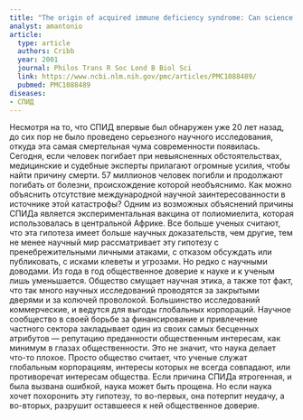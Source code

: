 ```yaml
---
title: "The origin of acquired immune deficiency syndrome: Can science afford to ignore it?"
analyst: amantonio
article:
  type: article
  authors: Cribb
  year: 2001
  journal: Philos Trans R Soc Lond B Biol Sci
  link: https://www.ncbi.nlm.nih.gov/pmc/articles/PMC1088489/
  pubmed: PMC1088489
diseases:
- СПИД
---
```


Несмотря на то, что СПИД впервые был обнаружен уже 20 лет назад, до сих пор не было проведено серьезного научного исследования, откуда эта самая смертельная чума современности появилась. Сегодня, если человек погибает при невыясненных обстоятельствах, медицинские и судебные эксперты прилагают огромные усилия, чтобы найти причину смерти.
57 миллионов человек погибли и продолжают погибать от болезни, происхождение которой необъяснимо. Как можно объяснить отсутствие международной научной заинтересованности в источнике этой катастрофы?
Одним из возможных объяснений причины СПИДа является экспериментальная вакцина от полиомиелита, которая использовалась в центральной Африке. Все больше ученых считают, что эта гипотеза имеет больше научных доказательств, чем другие, тем не менее научный мир рассматривает эту гипотезу с пренебрежительными личными атаками, с отказом обсуждать или публиковать, с исками клеветы и угрозами. Но редко с научными доводами.
Из года в год общественное доверие к науке и к ученым лишь уменьшается. Общество смущает научная этика, а также тот факт, что так много научных исследований проводятся за закрытыми дверями и за колючей проволокой. Большинство исследований коммерческие, и ведутся для выгоды глобальных корпораций. Научное сообщество в своей борьбе за финансирование и привлечение частного сектора закладывает один из своих самых бесценных атрибутов — репутацию преданности общественным интересам, как минимум в глазах общественности. Это не значит, что наука делает что-то плохое. Просто общество считает, что ученые служат глобальным корпорациям, интересы которых не всегда совпадают, или противоречат интересам общества.
Если причина СПИДа ятрогенная, и была вызвана ошибкой, наука может быть прощена. Но если наука хочет похоронить эту гипотезу, то во-первых, она потерпит неудачу, а во-вторых, разрушит оставшееся к ней общественное доверие.
